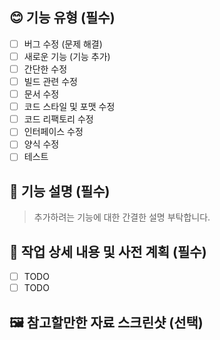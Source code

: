 ## 😊 기능 유형 (필수) 
- [ ] 버그 수정 (문제 해결)
- [ ] 새로운 기능 (기능 추가)
- [ ] 간단한 수정
- [ ] 빌드 관련 수정
- [ ] 문서 수정
- [ ] 코드 스타일 및 포맷 수정
- [ ] 코드 리팩토리 수정
- [ ] 인터페이스 수정
- [ ] 양식 수정
- [ ] 테스트

## 💬 기능 설명 (필수) 
> 추가하려는 기능에 대한 간결한 설명 부탁합니다.

## 📝 작업 상세 내용 및 사전 계획 (필수) 
- [ ] TODO
- [ ] TODO

## 🖼 참고할만한 자료 스크린샷 (선택)


